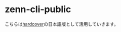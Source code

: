 # zenn-cli-public

こちらは[hardcover](https://github.com/msyxxxt/hardcover "hardcover")の日本語版として活用していきます。
